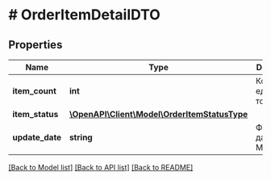 # # OrderItemDetailDTO

## Properties

Name | Type | Description | Notes
------------ | ------------- | ------------- | -------------
**item_count** | **int** | Количество единиц товара. | [optional]
**item_status** | [**\OpenAPI\Client\Model\OrderItemStatusType**](OrderItemStatusType.md) |  | [optional]
**update_date** | **string** | Формат даты: &#x60;ДД-ММ-ГГГГ&#x60;. | [optional]

[[Back to Model list]](../../README.md#models) [[Back to API list]](../../README.md#endpoints) [[Back to README]](../../README.md)
